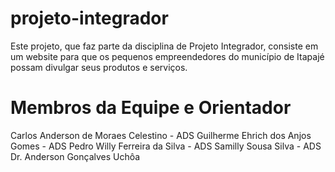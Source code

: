 # projeto-integrador

Este projeto, que faz parte da disciplina de Projeto Integrador, consiste em um website para que os pequenos empreendedores do município de Itapajé possam divulgar seus produtos e serviços.

# Membros da Equipe e Orientador

Carlos Anderson de Moraes Celestino - ADS
Guilherme Ehrich dos Anjos Gomes - ADS
Pedro Willy Ferreira da Silva - ADS
Samilly Sousa Silva - ADS
Dr. Anderson Gonçalves Uchôa
